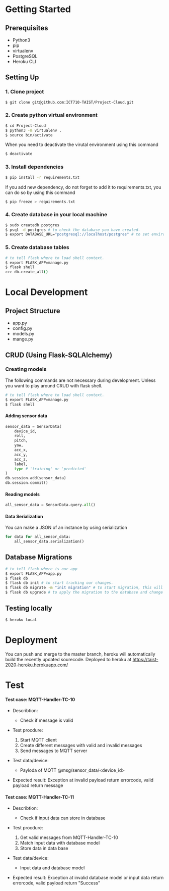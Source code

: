 # Getting Started
## Prerequisites
- Python3 
- pip
- virtualenv
- PostgreSQL
- Heroku CLI

## Setting Up
### 1. Clone project
```sh
$ git clone git@github.com:ICT710-TAIST/Project-Cloud.git
```
### 2. Create python virtual environment
```sh
$ cd Project-Cloud
$ python3 -m virtualenv .
$ source bin/activate
```
When you need to deactivate the virutal environment using this command
```sh
$ deactivate
```
### 3. Install dependencies
```sh
$ pip install -r requirements.txt
```
If you add new dependency, do not forget to add it to requirements.txt, you can do so by using this command
```sh
$ pip freeze > requirements.txt
```
### 4. Create database in your local machine
```sh
$ sudo createdb postgres
$ psql -d postgres # to check the database you have created.
$ export DATABASE_URL="postgresql://localhost/postgres" # to set environment variable.
```

### 5. Create database tables
```sh
# to tell flask where to load shell context.
$ export FLASK_APP=manage.py 
$ flask shell
>>> db.create_all()
```
# Local Development
## Project Structure
- app.py
- config.py
- models.py
- mange.py
## CRUD (Using Flask-SQLAlchemy)
### Creating models
The following commands are not necessary during development. Unless you want to play around CRUD with flask shell. 
```sh
# to tell flask where to load shell context.
$ export FLASK_APP=manage.py 
$ flask shell
```
#### Adding sensor data
```python
sensor_data = SensorData(
    device_id, 
    roll,
    pitch,
    yaw,
    acc_x,
    acc_y,
    acc_z,
    label,
    type # 'training' or 'predicted'
)
db.session.add(sensor_data)
db.session.commit()
```
#### Reading models
```python
all_sensor_data = SensorData.query.all()
```
#### Data Serialization
You can make a JSON of an instance by using serialization
```python
for data for all_sensor_data:
    all_sensor_data.serialization()
```
## Database Migrations
```sh
# to tell flask where is our app
$ export FLASK_APP=app.py
$ flask db
$ flask db init # to start tracking our changes.
$ flask db migrate -m "init migration" # to start migration, this will create a new directory named migrations that will hold all the history.
$ flask db upgrade # to apply the migration to the database and change schema.
```

## Testing locally
```sh
$ heroku local
```

#  Deployment
You can push and merge to the master branch, heroku will automatically build the recently updated sourecode.
Deployed to heroku at https://taist-2020-heroku.herokuapp.com/ 

# Test 
#### Test case: MQTT-Handler-TC-10
* Describtion:
    * Check if message is valid
    
* Test procdure:
    1. Start MQTT client
    2. Create different messages with valid and invalid messages
    3. Send messages to MQTT server
    
* Test data/device:
    * Payloda of MQTT @msg/sensor_data/<device_id>
    
* Expected result:
    Exception at invalid payload return errorcode, valid payload return message
    
#### Test case: MQTT-Handler-TC-11
* Describtion:
    * Check if input data can store in database
    
* Test procdure:
    1. Get valid messages from MQTT-Handler-TC-10
    2. Match input data with database model
    3. Store data in data base
    
* Test data/device:
    * Input data and database model
    
* Expected result:
    Exception at invalid database model or input data return errorcode, valid payload return "Success"
    
